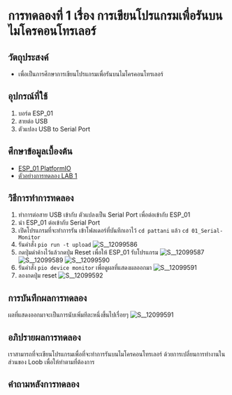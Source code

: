 # การทดลองที่ 1 เรื่อง การเขียนโปรแกรมเพื่อรันบนไมโครคอนโทรเลอร์  
## วัตถุประสงค์
  * เพื่อเป็นการศึกษาการเขียนโปรแกรมเพื่อรันบนไมโครคอนโทรเลอร์ 
## อุปกรณ์ที่ใช้ 
  1. บอร์ด ESP_01
  2. สายต่อ USB
  3. ตัวแปลง USB to Serial Port 
## ศึกษาข้อมูลเบื้องต้น
  * [ESP_01 PlatformIO](https://docs.platformio.org/en/latest/boards/espressif8266/esp01.html)
  * [ตัวอย่างการทดลอง LAB 1](https://youtu.be/NLIUsWLEpmg)
## วิธีการทำการทดลอง
  1. ทำการต่อสาย USB เข้ากับ ตัวแปลงเป็น Serial Port เพื่อต่อเข้ากับ ESP_01
  2. นำ ESP_01 ต่อเข้ากับ Serial Port
  3. เปิดโปรแกรมที่จะทำการรัน เข้าโฟลเดอร์ที่บันทึกเอาไว้ `cd pattani` แล้ว `cd 01_Serial-Monitor`
  4. รันคำสั่ง `pio run -t upload`
![S__12099586](https://user-images.githubusercontent.com/80879119/111986735-ea4cc680-8b40-11eb-9dc6-f2c1305fb99d.jpg)
  5. กดปุ่มดำค้างไว้แล้วกดปุ่ม Reset เพื่อให้ ESP_01 รับโปรแกรม
![S__12099587](https://user-images.githubusercontent.com/80879119/111986917-1d8f5580-8b41-11eb-9dfd-e45c8231655b.jpg)
![S__12099589](https://user-images.githubusercontent.com/80879119/111986993-33047f80-8b41-11eb-8c5e-20dc960a7a94.jpg)
![S__12099590](https://user-images.githubusercontent.com/80879119/111987051-49aad680-8b41-11eb-90ca-0d115a67b470.jpg)
  6. รันคำสั่ง `pio device monitor` เพื่อดูผลที่แสดงผลออกมา
![S__12099591](https://user-images.githubusercontent.com/80879119/111987056-4c0d3080-8b41-11eb-8ec6-9034a8aa9d0c.jpg)
  7. ลองกดปุ่ม reset 
![S__12099592](https://user-images.githubusercontent.com/80879119/111987194-765eee00-8b41-11eb-94e5-9c4d28c313c5.jpg)
## การบันทึกผลการทดลอง 
 ผลที่แสดงออกมาจะเป็นการนับเพิ่มทีละหนึ่งขึ้นไปเรื่อยๆ
![S__12099591](https://user-images.githubusercontent.com/80879119/111987056-4c0d3080-8b41-11eb-8ec6-9034a8aa9d0c.jpg)
## อภิปรายผลการทดลอง 
 เราสามารถที่จะเขียนโปรแกรมเพื่อที่จะทำการรันบนไมโครคอนโทรเลอร์ ด้วยการเปลี่ยนการทำงานในส่วนของ Loob เพื่อให้ทำตามที่ต้องการ
## คำถามหลังการทดลอง 
 

